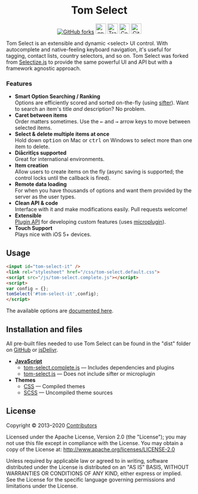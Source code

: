 <p align="center">
<h1 align="center">Tom Select</h1>
</p>

<p align="center">
<a href="https://github.com/orchidjs/tom-select"><img alt="GitHub forks" src="https://img.shields.io/github/forks/orchidjs/tom-select?label=Github%20forks&style=for-the-badge&color=007ec6"></a>
<a href="https://www.npmjs.com/package/tom-select"><img alt="npmjs.org" style="height:28px" src="https://img.shields.io/npm/v/tom-select.svg?style=for-the-badge&color=007ec6"></a>
<a href="https://travis-ci.org/orchidjs/tom-select"><img alt="Travis.org" style="height:28px" src="https://img.shields.io/travis/orchidjs/tom-select/master?style=for-the-badge"></a>
<a href="https://coveralls.io/github/orchidjs/tom-select"><img alt="Coveralls Coverage" style="height:28px" src="https://img.shields.io/coveralls/github/orchidjs/tom-select?color=4c1&style=for-the-badge"></a>
<a href="https://github.com/orchidjs/tom-select/issues"><img alt="GitHub Issues" style="height:28px" src="https://img.shields.io/github/issues/orchidjs/tom-select?style=for-the-badge"></a>
</p>


Tom Select is an extensible and dynamic &lt;select&gt; UI control.
With autocomplete and native-feeling keyboard navigation, it's useful for tagging, contact lists, country selectors, and so on.
Tom Select was forked from [Selectize.js](https://tom-select.js.org/docs/selectize.js/) to provide the same powerful UI and API but with a framework agnostic approach.


### Features

- **Smart Option Searching / Ranking**<br>Options are efficiently scored and sorted on-the-fly (using [sifter](https://github.com/brianreavis/sifter.js)). Want to search an item's title *and* description? No problem.
- **Caret between items**<br>Order matters sometimes. Use the <kbd>&larr;</kbd> and <kbd>&rarr;</kbd> arrow keys to move between selected items.</li>
- **Select &amp; delete multiple items at once**<br>Hold down <kbd>option</kbd> on Mac or <kbd>ctrl</kbd> on Windows to select more than one item to delete.
- **Díåcritîçs supported**<br>Great for international environments.
- **Item creation**<br>Allow users to create items on the fly (async saving is supported; the control locks until the callback is fired).
- **Remote data loading**<br>For when you have thousands of options and want them provided by the server as the user types.
- **Clean API &amp; code**<br>Interface with it and make modifications easily. Pull requests welcome!
- **Extensible**<br> [Plugin API](https://tom-select.js.org/docs/plugins/) for developing custom features (uses [microplugin](https://github.com/brianreavis/microplugin.js)).
- **Touch Support**<br> Plays nice with iOS 5+ devices.

## Usage

```html
<input id="tom-select-it" />
<link rel="stylesheet" href="/css/tom-select.default.css">
<script src="/js/tom-select.complete.js"></script>
<script>
var config = {};
tomSelect('#tom-select-it',config);
</script>
```

The available options are [documented here](https://tom-select.js.org/docs).


## Installation and files

All pre-built files needed to use Tom Select can be found in the "dist" folder on [GitHub](https://github.com/orchidjs/tom-select/tree/master/dist) or [jsDelivr](https://www.jsdelivr.com/package/npm/tom-select?path=dist).

<!--and at [cdnjs](https://cdnjs.com/libraries/selectize.js). -->


- [**JavaScript**](https://github.com/orchidjs/tom-select/tree/master/dist/js)
	- [tom-select.complete.js](https://github.com/orchidjs/tom-select/tree/master/dist/js/tom-select.complete.js) — Includes dependencies and plugins
	- [tom-select.js](https://github.com/orchidjs/tom-select/tree/master/dist/js/tom-select.js) — Does not include sifter or microplugin
- **Themes**
	- [CSS](https://github.com/orchidjs/tom-select/tree/master/dist/css) — Compiled themes
	- [SCSS](https://github.com/orchidjs/tom-select/tree/master/dist/scss) — Uncompiled theme sources

## License

Copyright &copy; 2013–2020 [Contributors](https://github.com/orchidjs/tom-select/graphs/contributors)

Licensed under the Apache License, Version 2.0 (the "License"); you may not use this file except in compliance with the License. You may obtain a copy of the License at: http://www.apache.org/licenses/LICENSE-2.0

Unless required by applicable law or agreed to in writing, software distributed under the License is distributed on an "AS IS" BASIS, WITHOUT WARRANTIES OR CONDITIONS OF ANY KIND, either express or implied. See the License for the specific language governing permissions and limitations under the License.

